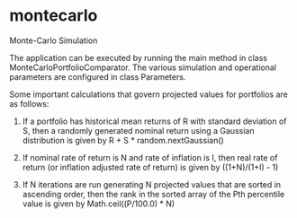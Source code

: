 # montecarlo
Monte-Carlo Simulation

The application can be executed by running the main method in class MonteCarloPortfolioComparator.
The various simulation and operational parameters are configured in class Parameters.

Some important calculations that govern projected values for portfolios are as follows:

1. If a portfolio has historical mean returns of R with standard deviation of S, then a randomly generated nominal return using a Gaussian distribution is given by
R + S * random.nextGaussian()

2. If nominal rate of return is N and rate of inflation is I, then real rate of return (or inflation adjusted rate of return) is given by
((1+N)/(1+I) - 1)

3. If N iterations are run generating N projected values that are sorted in ascending order, then the rank in the sorted array of the Pth percentile value is given by 
Math.ceil((P/100.0) * N)
